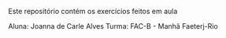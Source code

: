 Este repositório contém os exercícios feitos em aula

Aluna: Joanna de Carle Alves
Turma: FAC-B - Manhã
Faeterj-Rio
